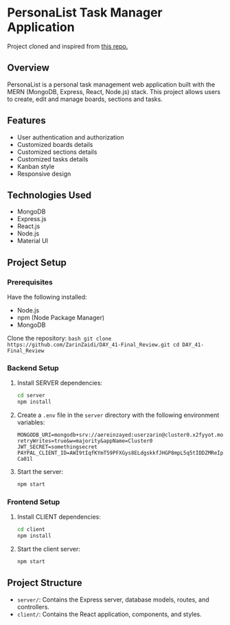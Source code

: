 # PersonaList Task Manager Application

Project cloned and inspired from [this repo.](https://github.com/trananhtuat/fullstack-kanban-app.git)

## Overview

PersonaList is a personal task management web application built with the MERN (MongoDB, Express, React, Node.js) stack. This project allows users to create, edit and manage boards, sections and tasks.

## Features

- User authentication and authorization
- Customized boards details
- Customized sections details
- Customized tasks details
- Kanban style
- Responsive design

## Technologies Used

- MongoDB
- Express.js
- React.js
- Node.js
- Material UI

## Project Setup

### Prerequisites

Have the following installed:

- Node.js
- npm (Node Package Manager)
- MongoDB

Clone the repository:
    ```bash
    git clone https://github.com/ZarinZaidi/DAY_41-Final_Review.git
    cd DAY_41-Final_Review
    ```

### Backend Setup

1. Install SERVER dependencies:
    ```bash
    cd server
    npm install
    ```

2. Create a `.env` file in the `server` directory with the following environment variables:
    ```env
    MONGODB_URI=mongodb+srv://aereinzayed:userzarin@cluster0.x2fyyot.mongodb.net/ecommerce?retryWrites=true&w=majority&appName=Cluster0
    JWT_SECRET=somethingsecret
    PAYPAL_CLIENT_ID=AWI9tIqfKYmT59PFXGys8ELdgskkfJHGP8mpL5q5tIDDZMReIpf5TqSzj7vhm6c8almPk9Ntw2-Ca01l
    ```

3. Start the server:
    ```bash
    npm start
    ```

### Frontend Setup

1. Install CLIENT dependencies:
    ```bash
    cd client
    npm install
    ```

2. Start the client server:
    ```bash
    npm start
    ```

## Project Structure

- `server/`: Contains the Express server, database models, routes, and controllers.
- `client/`: Contains the React application, components, and styles.